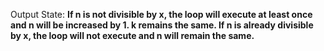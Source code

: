Output State: **If n is not divisible by x, the loop will execute at least once and n will be increased by 1. k remains the same. If n is already divisible by x, the loop will not execute and n will remain the same.**